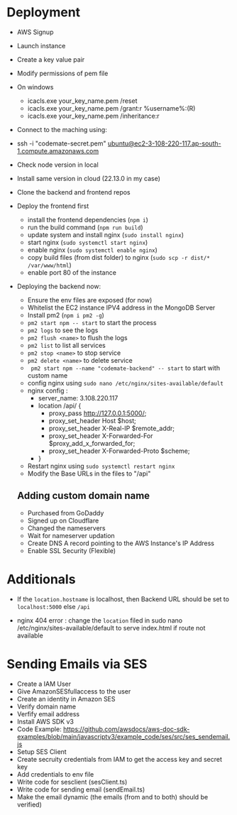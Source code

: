# Deployment

- AWS Signup

- Launch instance

- Create a key value pair

- Modify permissions of pem file

- On windows

  - icacls.exe your_key_name.pem /reset
  - icacls.exe your_key_name.pem /grant:r %username%:(R)
  - icacls.exe your_key_name.pem /inheritance:r

- Connect to the maching using:
- ssh -i "codemate-secret.pem" ubuntu@ec2-3-108-220-117.ap-south-1.compute.amazonaws.com

- Check node version in local

- Install same version in cloud (22.13.0 in my case)

- Clone the backend and frontend repos

- Deploy the frontend first

  - install the frontend dependencies (`npm i`)
  - run the build command (`npm run build`)
  - update system and install nginx (`sudo install nginx`)
  - start nginx (`sudo systemctl start nginx`)
  - enable nginx (`sudo systemctl enable nginx`)
  - copy build files (from dist folder) to nginx (`sudo scp -r dist/* /var/www/html`)
  - enable port 80 of the instance

- Deploying the backend now:

  - Ensure the env files are exposed (for now)
  - Whitelist the EC2 instance IPV4 address in the MongoDB Server
  - Install pm2 (`npm i pm2 -g`)
  - `pm2 start npm -- start` to start the process
  - `pm2 logs` to see the logs
  - `pm2 flush <name>` to flush the logs
  - `pm2 list` to list all services
  - `pm2 stop <name>` to stop service
  - `pm2 delete <name>` to delete service
  - ` pm2 start npm --name "codemate-backend" -- start` to start with custom name
  - config nginx using `sudo nano /etc/nginx/sites-available/default`
  - nginx config :
    - server_name: 3.108.220.117
    - location /api/ {
      - proxy_pass http://127.0.0.1:5000/;
      - proxy_set_header Host $host;
      - proxy_set_header X-Real-IP $remote_addr;
      - proxy_set_header X-Forwarded-For $proxy_add_x_forwarded_for;
      - proxy_set_header X-Forwarded-Proto $scheme;
    - }
  - Restart nginx using `sudo systemctl restart nginx`
  - Modify the Base URLs in the files to "/api"

  ## Adding custom domain name

  - Purchased from GoDaddy
  - Signed up on Cloudflare
  - Changed the nameservers
  - Wait for nameserver updation
  - Create DNS A record pointing to the AWS Instance's IP Address
  - Enable SSL Security (Flexible)

# Additionals

- If the `location.hostname` is localhost, then Backend URL should be set to `localhost:5000` else `/api`

- nginx 404 error : change the `location` filed in sudo nano /etc/nginx/sites-available/default to serve index.html if route not available

# Sending Emails via SES

- Create a IAM User
- Give AmazonSESfullaccess to the user
- Create an identity in Amazon SES
- Verify domain name
- Verfify email address
- Install AWS SDK v3
- Code Example: https://github.com/awsdocs/aws-doc-sdk-examples/blob/main/javascriptv3/example_code/ses/src/ses_sendemail.js
- Setup SES Client
- Create secruity credentials from IAM to get the access key and secret key
- Add credentials to env file
- Write code for sesclient (sesClient.ts)
- Write code for sending email (sendEmail.ts)
- Make the email dynamic (the emails (from and to both) should be verified)

